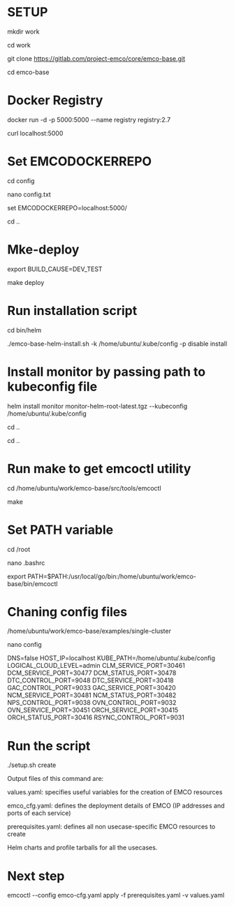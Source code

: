 # SETUP

mkdir work

cd work

git clone https://gitlab.com/project-emco/core/emco-base.git

cd emco-base

# Docker Registry

docker run -d -p 5000:5000 --name registry registry:2.7

curl localhost:5000

# Set EMCODOCKERREPO 
cd config

nano config.txt 

set EMCODOCKERREPO=localhost:5000/

cd ..

# Mke-deploy

export BUILD_CAUSE=DEV_TEST

make deploy


# Run installation script

cd bin/helm

./emco-base-helm-install.sh  -k /home/ubuntu/.kube/config -p disable  install

# Install monitor by passing path to kubeconfig file
helm install monitor monitor-helm-root-latest.tgz --kubeconfig /home/ubuntu/.kube/config

cd ..

cd ..

# Run make to get emcoctl utility

cd /home/ubuntu/work/emco-base/src/tools/emcoctl

make

# Set PATH variable

cd /root

nano .bashrc

export PATH=$PATH:/usr/local/go/bin:/home/ubuntu/work/emco-base/bin/emcoctl

# Chaning config files

/home/ubuntu/work/emco-base/examples/single-cluster

nano config

DNS=false
HOST_IP=localhost
KUBE_PATH=/home/ubuntu/.kube/config
LOGICAL_CLOUD_LEVEL=admin
CLM_SERVICE_PORT=30461
DCM_SERVICE_PORT=30477
DCM_STATUS_PORT=30478
DTC_CONTROL_PORT=9048
DTC_SERVICE_PORT=30418
GAC_CONTROL_PORT=9033
GAC_SERVICE_PORT=30420
NCM_SERVICE_PORT=30481
NCM_STATUS_PORT=30482
NPS_CONTROL_PORT=9038
OVN_CONTROL_PORT=9032
OVN_SERVICE_PORT=30451
ORCH_SERVICE_PORT=30415
ORCH_STATUS_PORT=30416
RSYNC_CONTROL_PORT=9031


# Run the script 

./setup.sh create

Output files of this command are:

values.yaml: specifies useful variables for the creation of EMCO resources

emco_cfg.yaml: defines the deployment details of EMCO (IP addresses and ports of each service)

prerequisites.yaml: defines all non usecase-specific EMCO resources to create

Helm charts and profile tarballs for all the usecases.

# Next step
emcoctl --config emco-cfg.yaml apply -f prerequisites.yaml -v values.yaml


